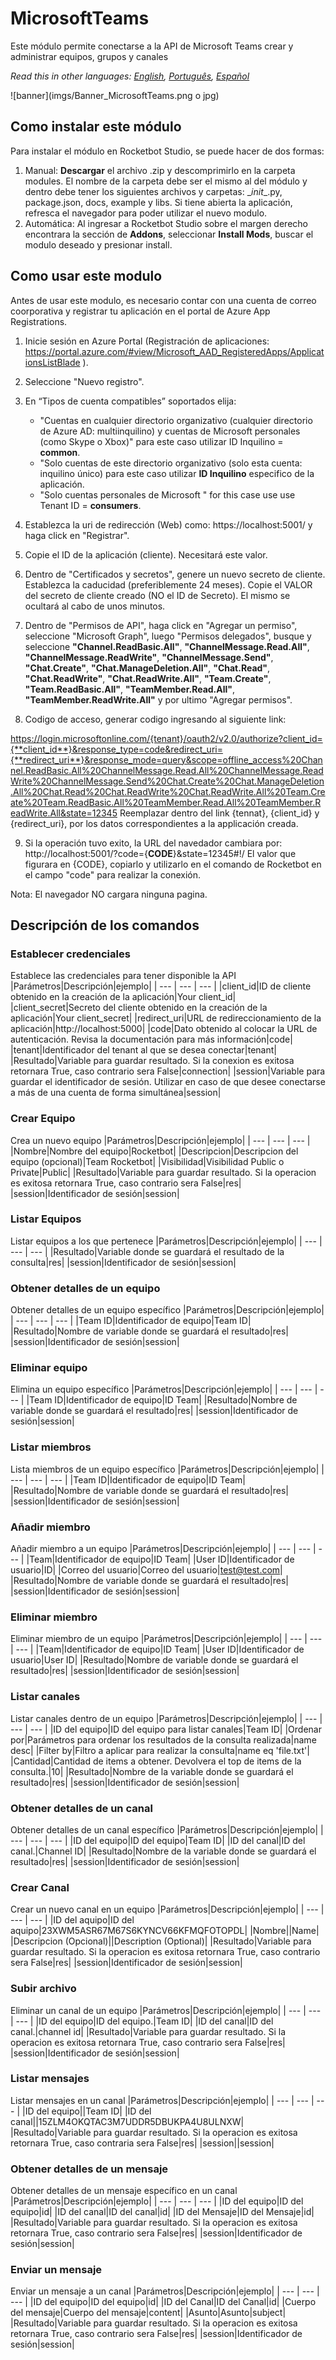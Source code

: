 



# MicrosoftTeams
  
Este módulo permite conectarse a la API de Microsoft Teams crear y administrar equipos, grupos y canales  

*Read this in other languages: [English](Manual_MicrosoftTeams.md), [Português](Manual_MicrosoftTeams.pr.md), [Español](Manual_MicrosoftTeams.es.md)*
  
![banner](imgs/Banner_MicrosoftTeams.png o jpg)
## Como instalar este módulo
  
Para instalar el módulo en Rocketbot Studio, se puede hacer de dos formas:
1. Manual: __Descargar__ el archivo .zip y descomprimirlo en la carpeta modules. El nombre de la carpeta debe ser el mismo al del módulo y dentro debe tener los siguientes archivos y carpetas: \__init__.py, package.json, docs, example y libs. Si tiene abierta la aplicación, refresca el navegador para poder utilizar el nuevo modulo.
2. Automática: Al ingresar a Rocketbot Studio sobre el margen derecho encontrara la sección de **Addons**, seleccionar **Install Mods**, buscar el modulo deseado y presionar install.  


## Como usar este modulo

Antes de usar este modulo, es necesario contar con una cuenta de correo coorporativa y registrar tu aplicación en el portal de Azure App Registrations. 

1. Inicie sesión en Azure Portal (Registración de aplicaciones: https://portal.azure.com/#view/Microsoft_AAD_RegisteredApps/ApplicationsListBlade ).
2. Seleccione "Nuevo registro".
3. En “Tipos de cuenta compatibles” soportados elija:
    - "Cuentas en cualquier directorio organizativo (cualquier directorio de Azure AD: multiinquilino) y cuentas de Microsoft personales (como Skype o Xbox)" para este caso utilizar  ID Inquilino = **common**.
    - "Solo cuentas de este directorio organizativo (solo esta cuenta: inquilino único) para este caso utilizar **ID Inquilino** especifico de la aplicación.
    - "Solo cuentas personales de Microsoft " for this case use use Tenant ID = **consumers**.
4. Establezca la uri de redirección (Web) como: https://localhost:5001/ y haga click en "Registrar".
5. Copie el ID de la
 aplicación (cliente). Necesitará este valor.
6. Dentro de "Certificados y secretos", genere un nuevo secreto de cliente. Establezca la caducidad (preferiblemente 24 meses). Copie el VALOR del secreto de cliente creado (NO el ID de Secreto). El mismo se ocultará al cabo de unos minutos.
7. Dentro de "Permisos de API", haga click en "Agregar un permiso", seleccione "Microsoft Graph", luego "Permisos delegados", busque y seleccione **"Channel.ReadBasic.All"**, **"ChannelMessage.Read.All"**, **"ChannelMessage.ReadWrite"**, **"ChannelMessage.Send"**, **"Chat.Create"**, **"Chat.ManageDeletion.All"**, **"Chat.Read"**, **"Chat.ReadWrite"**, **"Chat.ReadWrite.All"**, **"Team.Create"**, **"Team.ReadBasic.All"**, **"TeamMember.Read.All"**, **"TeamMember.ReadWrite.All"** y por ultimo "Agregar permisos".

8. Codigo de acceso, generar codigo ingresando al siguiente link:

https://login.microsoftonline.com/{tenant}/oauth2/v2.0/authorize?client_id={**client_id**}&response_type=code&redirect_uri={**redirect_uri**}&response_mode=query&scope=offline_access%20Channel.ReadBasic.All%20ChannelMessage.Read.All%20ChannelMessage.ReadWrite%20ChannelMessage.Send%20Chat.Create%20Chat.ManageDeletion.All%20Chat.Read%20Chat.ReadWrite%20Chat.ReadWrite.All%20Team.Create%20Team.ReadBasic.All%20TeamMember.Read.All%20TeamMember.ReadWrite.All&state=12345
Reemplazar dentro del link {tennat}, {client_id} y {redirect_uri}, por los datos correspondientes a la applicación creada.

9. Si la operación tuvo exito, la URL del navedador cambiara por: http://localhost:5001/?code={**CODE**}&state=12345#!/ 
El valor que figurara en {CODE}, copiarlo y utilizarlo en el comando de Rocketbot en el campo "code" para realizar la conexión.

Nota: El navegador NO cargara ninguna pagina.

## Descripción de los comandos

### Establecer credenciales
  
Establece las credenciales para tener disponible la API
|Parámetros|Descripción|ejemplo|
| --- | --- | --- |
|client_id|ID de cliente obtenido en la creación de la aplicación|Your client_id|
|client_secret|Secreto del cliente obtenido en la creación de la aplicación|Your client_secret|
|redirect_uri|URL de redireccionamiento de la aplicación|http://localhost:5000|
|code|Dato obtenido al colocar la URL de autenticación. Revisa la documentación para más información|code|
|tenant|Identificador del tenant al que se desea conectar|tenant|
|Resultado|Variable para guardar resultado. Si la conexion es exitosa retornara True, caso contrario sera False|connection|
|session|Variable para guardar el identificador de sesión. Utilizar en caso de que desee conectarse a más de una cuenta de forma simultánea|session|

### Crear Equipo
  
Crea un nuevo equipo
|Parámetros|Descripción|ejemplo|
| --- | --- | --- |
|Nombre|Nombre del equipo|Rocketbot|
|Descripcion|Descripcion del equipo (opcional)|Team Rocketbot|
|Visibilidad|Visibilidad Public o Private|Public|
|Resultado|Variable para guardar resultado. Si la operacion es exitosa retornara True, caso contrario sera False|res|
|session|Identificador de sesión|session|

### Listar Equipos
  
Listar equipos a los que pertenece
|Parámetros|Descripción|ejemplo|
| --- | --- | --- |
|Resultado|Variable donde se guardará el resultado de la consulta|res|
|session|Identificador de sesión|session|

### Obtener detalles de un equipo
  
Obtener detalles de un equipo específico
|Parámetros|Descripción|ejemplo|
| --- | --- | --- |
|Team ID|Identificador de equipo|Team ID|
|Resultado|Nombre de variable donde se guardará el resultado|res|
|session|Identificador de sesión|session|

### Eliminar equipo
  
Elimina un equipo específico
|Parámetros|Descripción|ejemplo|
| --- | --- | --- |
|Team ID|Identificador de equipo|ID Team|
|Resultado|Nombre de variable donde se guardará el resultado|res|
|session|Identificador de sesión|session|

### Listar miembros
  
Lista miembros de un equipo específico
|Parámetros|Descripción|ejemplo|
| --- | --- | --- |
|Team ID|Identificador de equipo|ID Team|
|Resultado|Nombre de variable donde se guardará el resultado|res|
|session|Identificador de sesión|session|

### Añadir miembro
  
Añadir miembro a un equipo
|Parámetros|Descripción|ejemplo|
| --- | --- | --- |
|Team|Identificador de equipo|ID Team|
|User ID|Identificador de usuario|ID|
|Correo del usuario|Correo del usuario|test@test.com|
|Resultado|Nombre de variable donde se guardará el resultado|res|
|session|Identificador de sesión|session|

### Eliminar miembro
  
Eliminar miembro de un equipo
|Parámetros|Descripción|ejemplo|
| --- | --- | --- |
|Team|Identificador de equipo|ID Team|
|User ID|Identificador de usuario|User ID|
|Resultado|Nombre de variable donde se guardará el resultado|res|
|session|Identificador de sesión|session|

### Listar canales
  
Listar canales dentro de un equipo
|Parámetros|Descripción|ejemplo|
| --- | --- | --- |
|ID del equipo|ID del equipo para listar canales|Team ID|
|Ordenar por|Parámetros para ordenar los resultados de la consulta realizada|name desc|
|Filter by|Filtro a aplicar para realizar la consulta|name eq 'file.txt'|
|Cantidad|Cantidad de items a obtener. Devolvera el top de items de la consulta.|10|
|Resultado|Nombre de la variable donde se guardará el resultado|res|
|session|Identificador de sesión|session|

### Obtener detalles de un canal
  
Obtener detalles de un canal específico
|Parámetros|Descripción|ejemplo|
| --- | --- | --- |
|ID del equipo|ID del equipo|Team ID|
|ID del canal|ID del canal.|Channel ID|
|Resultado|Nombre de la variable donde se guardará el resultado|res|
|session|Identificador de sesión|session|

### Crear Canal
  
Crear un nuevo canal en un equipo
|Parámetros|Descripción|ejemplo|
| --- | --- | --- |
|ID del aquipo|ID del aquipo|23XWM5ASR67M67S6KYNCV66KFMQFOTOPDL|
|Nombre||Name|
|Descripcion (Opcional)||Description (Optional)|
|Resultado|Variable para guardar resultado. Si la operacion es exitosa retornara True, caso contrario sera False|res|
|session|Identificador de sesión|session|

### Subir archivo
  
Eliminar un canal de un equipo
|Parámetros|Descripción|ejemplo|
| --- | --- | --- |
|ID del equipo|ID del equipo.|Team ID|
|ID del canal|ID del canal.|channel id|
|Resultado|Variable para guardar resultado. Si la operacion es exitosa retornara True, caso contrario sera False|res|
|session|Identificador de sesión|session|

### Listar mensajes
  
Listar mensajes en un canal
|Parámetros|Descripción|ejemplo|
| --- | --- | --- |
|ID del equipo||Team ID|
|ID del canal||15ZLM4OKQTAC3M7UDDR5DBUKPA4U8ULNXW|
|Resultado|Variable para guardar resultado. Si la operacion es exitosa retornara True, caso contraria sera False|res|
|session||session|

### Obtener detalles de un mensaje
  
Obtener detalles de un mensaje específico en un canal
|Parámetros|Descripción|ejemplo|
| --- | --- | --- |
|ID del equipo|ID del equipo|id|
|ID del canal|ID del canal|id|
|ID del Mensaje|ID del Mensaje|id|
|Resultado|Variable para guardar resultado. Si la operacion es exitosa retornara True, caso contrario sera False|res|
|session|Identificador de sesión|session|

### Enviar un mensaje
  
Enviar un mensaje a un canal
|Parámetros|Descripción|ejemplo|
| --- | --- | --- |
|ID del equipo|ID del equipo|id|
|ID del Canal|ID del Canal|id|
|Cuerpo del mensaje|Cuerpo del mensaje|content|
|Asunto|Asunto|subject|
|Resultado|Variable para guardar resultado. Si la operacion es exitosa retornara True, caso contrario sera False|res|
|session|Identificador de sesión|session|
